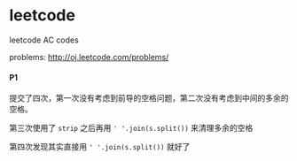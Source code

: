 leetcode
========

leetcode AC codes

problems: http://oj.leetcode.com/problems/


#### P1

提交了四次，第一次没有考虑到前导的空格问题，第二次没有考虑到中间的多余的空格。

第三次使用了 ```strip``` 之后再用 ```' '.join(s.split())``` 来清理多余的空格

第四次发现其实直接用 ```' '.join(s.split())``` 就好了
